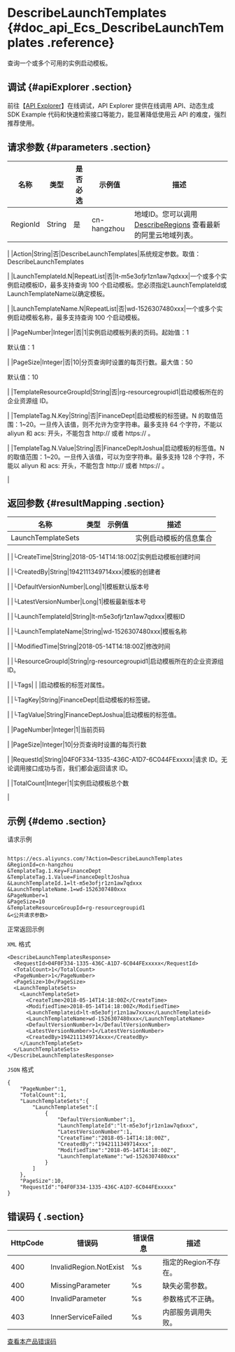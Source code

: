 # DescribeLaunchTemplates {#doc_api_Ecs_DescribeLaunchTemplates .reference}

查询一个或多个可用的实例启动模板。

## 调试 {#apiExplorer .section}

前往【[API Explorer](https://api.aliyun.com/#product=Ecs&api=DescribeLaunchTemplates)】在线调试，API Explorer 提供在线调用 API、动态生成 SDK Example 代码和快速检索接口等能力，能显著降低使用云 API 的难度，强烈推荐使用。

## 请求参数 {#parameters .section}

|名称|类型|是否必选|示例值|描述|
|--|--|----|---|--|
|RegionId|String|是|cn-hangzhou|地域ID。您可以调用 [DescribeRegions](~~25609~~) 查看最新的阿里云地域列表。

 |
|Action|String|否|DescribeLaunchTemplates|系统规定参数。取值：DescribeLaunchTemplates

 |
|LaunchTemplateId.N|RepeatList|否|lt-m5e3ofjr1zn1aw7qdxxx|一个或多个实例启动模板ID，最多支持查询 100 个启动模板。您必须指定LaunchTemplateId或LaunchTemplateName以确定模板。

 |
|LaunchTemplateName.N|RepeatList|否|wd-1526307480xxx|一个或多个实例启动模板名称，最多支持查询 100 个启动模板。

 |
|PageNumber|Integer|否|1|实例启动模板列表的页码。起始值：1

 默认值：1

 |
|PageSize|Integer|否|10|分页查询时设置的每页行数。最大值：50

 默认值：10

 |
|TemplateResourceGroupId|String|否|rg-resourcegroupid1|启动模板所在的企业资源组 ID。

 |
|TemplateTag.N.Key|String|否|FinanceDept|启动模板的标签键。N 的取值范围：1~20。一旦传入该值，则不允许为空字符串。最多支持 64 个字符，不能以 aliyun 和 acs: 开头，不能包含 http:// 或者 https:// 。

 |
|TemplateTag.N.Value|String|否|FinanceDepltJoshua|启动模板的标签值。N 的取值范围：1~20。一旦传入该值，可以为空字符串。最多支持 128 个字符，不能以 aliyun 和 acs: 开头，不能包含 http:// 或者 https:// 。

 |

## 返回参数 {#resultMapping .section}

|名称|类型|示例值|描述|
|--|--|---|--|
|LaunchTemplateSets| | |实例启动模板的信息集合

 |
|└CreateTime|String|2018-05-14T14:18:00Z|实例启动模板创建时间

 |
|└CreatedBy|String|1942111349714xxx|模板的创建者

 |
|└DefaultVersionNumber|Long|1|模板默认版本号

 |
|└LatestVersionNumber|Long|1|模板最新版本号

 |
|└LaunchTemplateId|String|lt-m5e3ofjr1zn1aw7qdxxx|模板ID

 |
|└LaunchTemplateName|String|wd-1526307480xxx|模板名称

 |
|└ModifiedTime|String|2018-05-14T14:18:00Z|修改时间

 |
|└ResourceGroupId|String|rg-resourcegroupid1|启动模板所在的企业资源组 ID。

 |
|└Tags| | |启动模板的标签对属性。

 |
|└TagKey|String|FinanceDept|启动模板的标签键。

 |
|└TagValue|String|FinanceDeptJoshua|启动模板的标签值。

 |
|PageNumber|Integer|1|当前页码

 |
|PageSize|Integer|10|分页查询时设置的每页行数

 |
|RequestId|String|04F0F334-1335-436C-A1D7-6C044FExxxxx|请求 ID。无论调用接口成功与否，我们都会返回请求 ID。

 |
|TotalCount|Integer|1|实例启动模板总个数

 |

## 示例 {#demo .section}

请求示例

``` {#request_demo}

https://ecs.aliyuncs.com/?Action=DescribeLaunchTemplates
&RegionId=cn-hangzhou
&TemplateTag.1.Key=FinanceDept
&TemplateTag.1.Value=FinanceDepltJoshua
&LaunchTemplateId.1=lt-m5e3ofjr1zn1aw7qdxxx
&LaunchTemplateName.1=wd-1526307480xxx
&PageNumber=1
&PageSize=10
&TemplateResourceGroupId=rg-resourcegroupid1
&<公共请求参数>

```

正常返回示例

`XML` 格式

``` {#xml_return_success_demo}
<DescribeLaunchTemplatesResponse>
  <RequestId>04F0F334-1335-436C-A1D7-6C044FExxxxx</RequestId>
  <TotalCount>1</TotalCount>
  <PageNumber>1</PageNumber>
  <PageSize>10</PageSize>
  <LaunchTemplateSets>
    <LaunchTemplateSet>
      <CreateTime>2018-05-14T14:18:00Z</CreateTime>
      <ModifiedTime>2018-05-14T14:18:00Z</ModifiedTime>
      <LaunchTemplateid>lt-m5e3ofjr1zn1aw7xxxx</LaunchTemplateid>
      <LaunchTemplateName>wd-1526307480xxx</LaunchTemplateName>
      <DefaultVersionNumber>1</DefaultVersionNumber>
      <LatestVersionNumber>1</LatestVersionNumber>
      <CreatedBy>1942111349714xxx</CreatedBy>
    </LaunchTemplateSet>
  </LaunchTemplateSets>
</DescribeLaunchTemplatesResponse>

```

`JSON` 格式

``` {#json_return_success_demo}
{
	"PageNumber":1,
	"TotalCount":1,
	"LaunchTemplateSets":{
		"LaunchTemplateSet":[
			{
				"DefaultVersionNumber":1,
				"LaunchTemplateId":"lt-m5e3ofjr1zn1aw7qdxxx",
				"LatestVersionNumber":1,
				"CreateTime":"2018-05-14T14:18:00Z",
				"CreatedBy":"1942111349714xxx",
				"ModifiedTime":"2018-05-14T14:18:00Z",
				"LaunchTemplateName":"wd-1526307480xxx"
			}
		]
	},
	"PageSize":10,
	"RequestId":"04F0F334-1335-436C-A1D7-6C044FExxxxx"
}
```

## 错误码 { .section}

|HttpCode|错误码|错误信息|描述|
|--------|---|----|--|
|400|InvalidRegion.NotExist|%s|指定的Region不存在。|
|400|MissingParameter|%s|缺失必需参数。|
|400|InvalidParameter|%s|参数格式不正确。|
|403|InnerServiceFailed|%s|内部服务调用失败。|

[查看本产品错误码](https://error-center.aliyun.com/status/product/Ecs)

